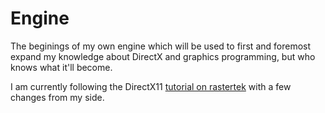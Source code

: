 # Engine
The beginings of my own engine which will be used to first and foremost expand my knowledge about DirectX and graphics programming, but who knows what it'll become. 

I am currently following the DirectX11 [tutorial on rastertek](http://www.rastertek.com/tutdx11s2.html) with a few changes from my side.